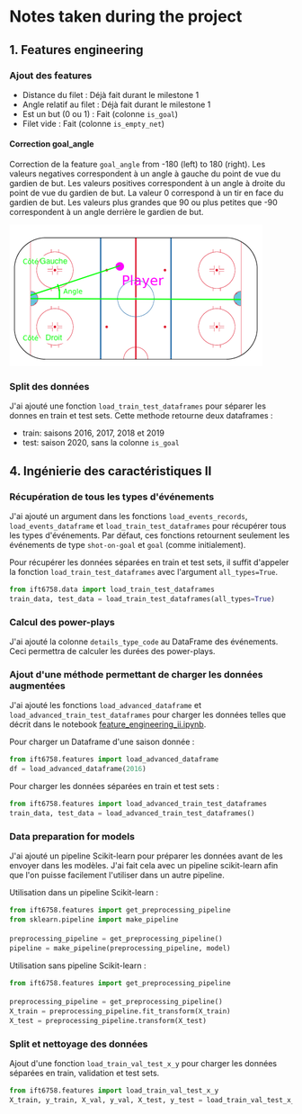 # Notes taken during the project

## 1. Features engineering

### Ajout des features

- Distance du filet : Déjà fait durant le milestone 1
- Angle relatif au filet : Déjà fait durant le milestone 1
- Est un but (0 ou 1) : Fait (colonne `is_goal`)
- Filet vide : Fait (colonne `is_empty_net`)

#### Correction goal_angle

Correction de la feature `goal_angle` from -180 (left) to 180 (right).
Les valeurs negatives correspondent à un angle à gauche du point de vue du gardien de but.
Les valeurs positives correspondent à un angle à droite du point de vue du gardien de but.
La valeur 0 correspond à un tir en face du gardien de but.
Les valeurs plus grandes que 90 ou plus petites que -90 correspondent à un angle derrière le gardien de but.

![player_to_goal.png](player_to_goal.png)

### Split des données

J'ai ajouté une fonction `load_train_test_dataframes` pour séparer les donnes en train et test sets.
Cette methode retourne deux dataframes :

- train: saisons 2016, 2017, 2018 et 2019
- test: saison 2020, sans la colonne `is_goal`


## 4. Ingénierie des caractéristiques II

### Récupération de tous les types d'événements

J'ai ajouté un argument dans les fonctions `load_events_records`, `load_events_dataframe` et `load_train_test_dataframes`
pour récupérer tous les types d'événements.
Par défaut, ces fonctions retournent seulement les événements de type `shot-on-goal` et `goal` (comme initialement).

Pour récupérer les données séparées en train et test sets, il suffit d'appeler la fonction `load_train_test_dataframes`
avec l'argument `all_types=True`.

```python
from ift6758.data import load_train_test_dataframes
train_data, test_data = load_train_test_dataframes(all_types=True)
```

### Calcul des power-plays

J'ai ajouté la colonne `details_type_code` au DataFrame des événements.
Ceci permettra de calculer les durées des power-plays.

### Ajout d'une méthode permettant de charger les données augmentées

J'ai ajouté les fonctions `load_advanced_dataframe` et `load_advanced_train_test_dataframes` pour charger
les données telles que décrit dans le notebook [feature_engineering_ii.ipynb](notebooks/feature_engineering_ii.ipynb).

Pour charger un Dataframe d'une saison donnée :

```python
from ift6758.features import load_advanced_dataframe
df = load_advanced_dataframe(2016)
```

Pour charger les données séparées en train et test sets :

```python
from ift6758.features import load_advanced_train_test_dataframes
train_data, test_data = load_advanced_train_test_dataframes()
```

### Data preparation for models

J'ai ajouté un pipeline Scikit-learn pour préparer les données avant de les envoyer dans les modèles.
J'ai fait cela avec un pipeline scikit-learn afin que l'on puisse facilement l'utiliser dans un autre pipeline.

Utilisation dans un pipeline Scikit-learn :

```python
from ift6758.features import get_preprocessing_pipeline
from sklearn.pipeline import make_pipeline

preprocessing_pipeline = get_preprocessing_pipeline()
pipeline = make_pipeline(preprocessing_pipeline, model)
```

Utilisation sans pipeline Scikit-learn :

```python
from ift6758.features import get_preprocessing_pipeline

preprocessing_pipeline = get_preprocessing_pipeline()
X_train = preprocessing_pipeline.fit_transform(X_train)
X_test = preprocessing_pipeline.transform(X_test)
```

### Split et nettoyage des données

Ajout d'une fonction `load_train_val_test_x_y` pour charger les données séparées en train, validation et test sets.

```python
from ift6758.features import load_train_val_test_x_y
X_train, y_train, X_val, y_val, X_test, y_test = load_train_val_test_x_y(test_size=0.2)
```